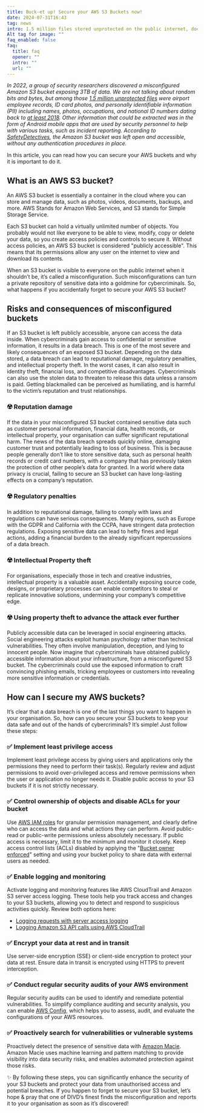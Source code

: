 ```yaml
---
title: Buck-et up! Secure your AWS S3 Buckets now!
date: 2024-07-31T16:43
tag: news
intro: 1.5 million files stored unprotected on the public internet, does this still happen? Unfortunately, yes, it still happens. Despite our familiarity with security policies, controls, and best practices. In this article, you can read how you can secure your AWS S3 buckets and why it is important to do it.
Alt tag for image: ""
faq_enabled: false
faq:
  title: faq
  opener: ""
  intro: ""
  url: ""
---
```

*In 2022, a group of security researchers discovered a misconfigured Amazon S3 bucket exposing 3TB of data. We are not talking about random bits and bytes, but among those [1.5 million unprotected files](https://www.skyhighsecurity.com/about/resources/intelligence-digest/unsecured-servers-can-put-lives-at-stake.html?eid=evpxmdrt&smcid=lnp&utm_source=linkedin&utm_medium=paidsocial&utm_campaign=skyhighsecuritybrandlaunch_jp&utm_content=plane&utm_term=q4_2022) were airport employee records, ID card photos, and personally identifiable information (PII) including names, photos, occupations, and national ID numbers dating back to [at least 2018](https://www.safetydetectives.com/news/securitas-leak-report/). Other information that could be extracted was in the form of Android mobile apps that are used by security personnel to help with various tasks, such as incident reporting. According to [SafetyDetectives](https://www.safetydetectives.com/news/securitas-leak-report/), the Amazon S3 bucket was left open and accessible, without any authentication procedures in place.*

In this article, you can read how you can secure your AWS buckets and why it is important to do it.

## What is an AWS S3 bucket?

An AWS S3 bucket is essentially a container in the cloud where you can store and manage data, such as photos, videos, documents, backups, and more. AWS Stands for Amazon Web Services, and S3 stands for Simple Storage Service.

Each S3 bucket can hold a virtually unlimited number of objects. You probably would not like everyone to be able to view, modify, copy or delete your data, so you create access policies and controls to secure it. Without access policies, an AWS S3 bucket is considered "publicly accessible". This means that its permissions allow any user on the internet to view and download its contents.

When an S3 bucket is visible to everyone on the public internet when it shouldn’t be, it’s called a misconfiguration. Such misconfigurations can turn a private repository of sensitive data into a goldmine for cybercriminals. So, what happens if you accidentally forget to secure your AWS S3 bucket?

## Risks and consequences of misconfigured buckets

If an S3 bucket is left publicly accessible, anyone can access the data inside. When cybercriminals gain access to confidential or sensitive information, it results in a data breach. This is one of the most severe and likely consequences of an exposed S3 bucket. Depending on the data stored, a data breach can lead to reputational damage, regulatory penalties, and intellectual property theft. In the worst cases, it can also result in identity theft, financial loss, and competitive disadvantages. Cybercriminals can also use the stolen data to threaten to release this data unless a ransom is paid. Getting blackmailed can be perceived as humiliating, and is harmful to the victim’s reputation and trust relationships.

### ☢️ Reputation damage

If the data in your misconfigured S3 bucket contained sensitive data such as customer personal information, financial data, health records, or intellectual property, your organisation can suffer significant reputational harm. The news of the data breach spreads quickly online, damaging customer trust and potentially leading to loss of business. This is because people generally don’t like to store sensitive data, such as personal health records or credit card numbers, with a company that has previously taken the protection of other people’s data for granted. In a world where data privacy is crucial, failing to secure an S3 bucket can have long-lasting effects on a company’s reputation.

### ☢️ Regulatory penalties

In addition to reputational damage, failing to comply with laws and regulations can have serious consequences. Many regions, such as Europe with the GDPR and California with the CCPA, have stringent data protection regulations. Exposing sensitive data can lead to hefty fines and legal actions, adding a financial burden to the already significant repercussions of a data breach.

### ☢️ Intellectual Property theft

For organisations, especially those in tech and creative industries, intellectual property is a valuable asset. Accidentally exposing source code, designs, or proprietary processes can enable competitors to steal or replicate innovative solutions, undermining your company’s competitive edge.

### ☢️ Using property theft to advance the attack ever further

Publicly accessible data can be leveraged in social engineering attacks. Social engineering attacks exploit human psychology rather than technical vulnerabilities. They often involve manipulation, deception, and lying to innocent people. Now imagine that cybercriminals have obtained publicly accessible information about your infrastructure, from a misconfigured S3 bucket. The cybercriminals could use the exposed information to craft convincing phishing emails, tricking employees or customers into revealing more sensitive information or credentials.

## How can I secure my AWS buckets?

It’s clear that a data breach is one of the last things you want to happen in your organisation. So, how can you secure your S3 buckets to keep your data safe and out of the hands of cybercriminals? It’s simple! Just follow these steps:

### ✅ Implement least privilege access

Implement least privilege access by giving users and applications only the permissions they need to perform their task(s). Regularly review and adjust permissions to avoid over-privileged access and remove permissions when the user or application no longer needs it. Disable public access to your S3 buckets if it is not strictly necessary.

### ✅ Control ownership of objects and disable ACLs for your bucket 

Use [AWS IAM roles](https://docs.aws.amazon.com/IAM/latest/UserGuide/id_roles.html) for granular permission management, and clearly define who can access the data and what actions they can perform. Avoid public-read or public-write permissions unless absolutely necessary. If public access is necessary, limit it to the minimum and monitor it closely. Keep access control lists (ACLs) disabled by applying the "[Bucket owner enforced](https://docs.aws.amazon.com/AmazonS3/latest/userguide/about-object-ownership.html)" setting and using your bucket policy to share data with external users as needed.

### ✅ Enable logging and monitoring

Activate logging and monitoring features like AWS CloudTrail and Amazon S3 server access logging. These tools help you track access and changes to your S3 buckets, allowing you to detect and respond to suspicious activities quickly. Review both options here:

- [Logging requests with server access logging](https://docs.aws.amazon.com/AmazonS3/latest/userguide/ServerLogs.html)
- [Logging Amazon S3 API calls using AWS CloudTrail](https://docs.aws.amazon.com/AmazonS3/latest/userguide/cloudtrail-logging.html)

### ✅ Encrypt your data at rest and in transit

Use server-side encryption (SSE) or client-side encryption to protect your data at rest. Ensure data in transit is encrypted using HTTPS to prevent interception.

### ✅ Conduct regular security audits of your AWS environment

Regular security audits can be used to identify and remediate potential vulnerabilities. To simplify compliance auditing and security analysis, you can enable [AWS Config](https://docs.aws.amazon.com/config/latest/developerguide/gs-console.html), which helps you to assess, audit, and evaluate the configurations of your AWS resources.

### ✅ Proactively search for vulnerabilities or vulnerable systems

Proactively detect the presence of sensitive data with [Amazon Macie](https://docs.aws.amazon.com/macie/latest/user/what-is-macie.html). Amazon Macie uses machine learning and pattern matching to provide visibility into data security risks, and enables automated protection against those risks.

✨ By following these steps, you can significantly enhance the security of your S3 buckets and protect your data from unauthorised access and potential breaches. If you happen to forget to secure your S3 bucket, let’s hope & pray that one of DIVD’s finest finds the misconfiguration and reports it to your organisation as soon as it’s discovered!
